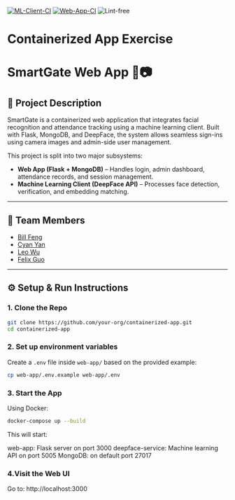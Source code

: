 [![ML-Client-CI](https://github.com/software-students-spring2025/4-containers-okay-cool/actions/workflows/ml-client-ci.yml/badge.svg)](https://github.com/software-students-spring2025/4-containers-okay-cool/actions/workflows/ml-client-test.yml)
[![Web-App-CI](https://github.com/software-students-spring2025/4-containers-okay-cool/actions/workflows/web-app-ci.yml/badge.svg)](https://github.com/software-students-spring2025/4-containers-okay-cool/actions/workflows/web-app-test.yml)
![Lint-free](https://github.com/nyu-software-engineering/containerized-app-exercise/actions/workflows/lint.yml/badge.svg)
# Containerized App Exercise

# SmartGate Web App 🚪📷

## 📄 Project Description

SmartGate is a containerized web application that integrates facial recognition and attendance tracking using a machine learning client. Built with Flask, MongoDB, and DeepFace, the system allows seamless sign-ins using camera images and admin-side user management.

This project is split into two major subsystems:
- **Web App (Flask + MongoDB)** – Handles login, admin dashboard, attendance records, and session management.
- **Machine Learning Client (DeepFace API)** – Processes face detection, verification, and embedding matching.

---

## 👥 Team Members

- [Bill Feng](https://github.com/BillBBle) 
- [Cyan Yan](https://github.com/chenxin-yan) 
- [Leo Wu](https://github.com/leowu777) 
- [Felix Guo](https://github.com/Fel1xgte) 

---

## ⚙️ Setup & Run Instructions

### 1. Clone the Repo

```bash
git clone https://github.com/your-org/containerized-app.git
cd containerized-app
```

### 2. Set up environment variables

Create a `.env` file inside `web-app/` based on the provided example:

```bash
cp web-app/.env.example web-app/.env
```

### 3. Start the App

Using Docker:

```bash
docker-compose up --build
```
This will start:

web-app: Flask server on port 3000
deepface-service: Machine learning API on port 5005
MongoDB: on default port 27017

### 4.Visit the Web UI

Go to: http://localhost:3000
